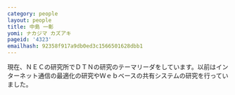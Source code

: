 ```yaml
---
category: people
layout: people
title: 中島 一彰
yomi: ナカジマ カズアキ
pageid: '4323'
emailhash: 92358f917a9db0ed3c1566501628dbb1
---
```

現在、ＮＥＣの研究所でＤＴＮの研究のテーマリーダをしています。以前はインターネット通信の最適化の研究やＷｅｂベースの共有システムの研究を行っていました。